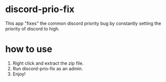 # discord-prio-fix
This app "fixes" the common discord priority bug by constantly setting the priority of discord to high.

# how to use
1. Right click and extract the zip file.
2. Run discord-prio-fix as an admin.
3. Enjoy!
